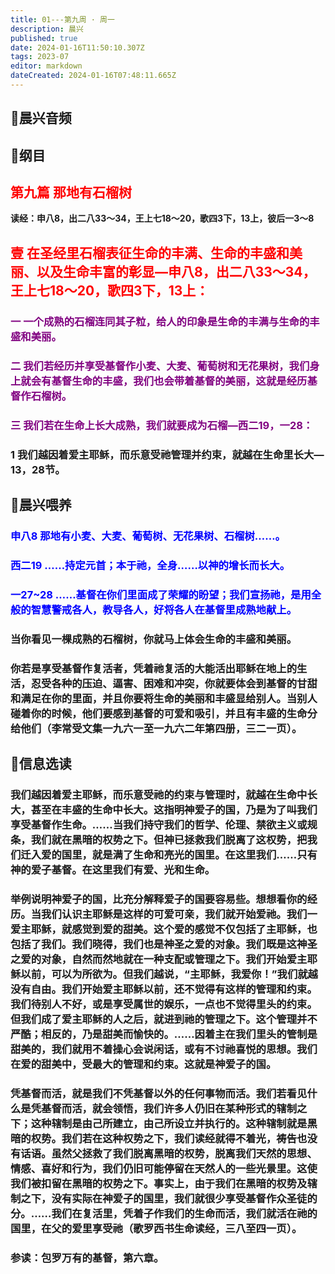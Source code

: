 ```yaml
---
title: 01---第九周 · 周一
description: 晨兴
published: true
date: 2024-01-16T11:50:10.307Z
tags: 2023-07
editor: markdown
dateCreated: 2024-01-16T07:48:11.665Z
---
```


## 🎵晨兴音频

## 📖纲目

## <font color=red>第九篇 那地有石榴树</font>

**读经：申八8，出二八33～34，王上七18～20，歌四3下，13上，彼后一3～8**

## <font color=red>壹 在圣经里石榴表征生命的丰满、生命的丰盛和美丽、以及生命丰富的彰显—申八8，出二八33～34，王上七18～20，歌四3下，13上：</font>

### <font color=purple> 一 一个成熟的石榴连同其子粒，给人的印象是生命的丰满与生命的丰盛和美丽。</font>

### <font color=purple> 二 我们若经历并享受基督作小麦、大麦、葡萄树和无花果树，我们身上就会有基督生命的丰盛，我们也会带着基督的美丽，这就是经历基督作石榴树。</font>

### <font color=purple> 三 我们若在生命上长大成熟，我们就要成为石榴—西二19，一28：</font>

### 1 我们越因着爱主耶稣，而乐意受祂管理并约束，就越在生命里长大—13，28节。

## 📖晨兴喂养

### <font color=blue> 申八8    那地有小麦、大麦、葡萄树、无花果树、石榴树……。</font>

### <font color=blue> 西二19    ……持定元首；本于祂，全身……以神的增长而长大。</font>

### <font color=blue> 一27~28    ……基督在你们里面成了荣耀的盼望；我们宣扬祂，是用全般的智慧警戒各人，教导各人，好将各人在基督里成熟地献上。</font>

### 当你看见一棵成熟的石榴树，你就马上体会生命的丰盛和美丽。

### 你若是享受基督作复活者，凭着祂复活的大能活出耶稣在地上的生活，忍受各种的压迫、逼害、困难和冲突，你就要体会到基督的甘甜和满足在你的里面，并且你要将生命的美丽和丰盛显给别人。当别人碰着你的时候，他们要感到基督的可爱和吸引，并且有丰盛的生命分给他们（李常受文集一九六一至一九六二年第四册，三二一页）。

## 📖信息选读

### 我们越因着爱主耶稣，而乐意受祂的约束与管理时，就越在生命中长大，甚至在丰盛的生命中长大。这指明神爱子的国，乃是为了叫我们享受基督作生命。……当我们持守我们的哲学、伦理、禁欲主义或规条，我们就在黑暗的权势之下。但神已拯救我们脱离了这权势，把我们迁入爱的国里，就是满了生命和亮光的国里。在这里我们……只有神的爱子基督。在这里我们有爱、光和生命。

### 举例说明神爱子的国，比充分解释爱子的国要容易些。想想看你的经历。当我们认识主耶稣是这样的可爱可亲，我们就开始爱祂。我们一爱主耶稣，就感觉到爱的甜美。这个爱的感觉不仅包括了主耶稣，也包括了我们。我们晓得，我们也是神圣之爱的对象。我们既是这神圣之爱的对象，自然而然地就在一种支配或管理之下。我们开始爱主耶稣以前，可以为所欲为。但我们越说，“主耶稣，我爱你！”我们就越没有自由。我们开始爱主耶稣以前，还不觉得有这样的管理和约束。我们待别人不好，或是享受属世的娱乐，一点也不觉得里头的约束。但我们成了爱主耶稣的人之后，就进到祂的管理之下。这个管理并不严酷；相反的，乃是甜美而愉快的。……因着主在我们里头的管制是甜美的，我们就用不着操心会说闲话，或有不讨祂喜悦的思想。我们在爱的甜美中，受最大的管理和约束。这就是神爱子的国。

### 凭基督而活，就是我们不凭基督以外的任何事物而活。我们若看见什么是凭基督而活，就会领悟，我们许多人仍旧在某种形式的辖制之下；这种辖制是由己所建立，由己所设立并执行的。这种辖制就是黑暗的权势。我们若在这种权势之下，我们读经就得不着光，祷告也没有话语。虽然父拯救了我们脱离黑暗的权势，脱离我们天然的思想、情感、喜好和行为，我们仍旧可能停留在天然人的一些光景里。这使我们被扣留在黑暗的权势之下。事实上，由于我们在黑暗的权势及辖制之下，没有实际在神爱子的国里，我们就很少享受基督作众圣徒的分。……我们在复活里，凭着子作我们的生命而活，我们就活在祂的国里，在父的爱里享受祂（歌罗西书生命读经，三八至四一页）。

### 参读：包罗万有的基督，第六章。
<!-- Google tag (gtag.js) -->
<script async src="https://www.googletagmanager.com/gtag/js?id=G-1P8709Z16T"></script>
<script>
  window.dataLayer = window.dataLayer || [];
  function gtag(){dataLayer.push(arguments);}
  gtag('js', new Date());

  gtag('config', 'G-1P8709Z16T');
</script>